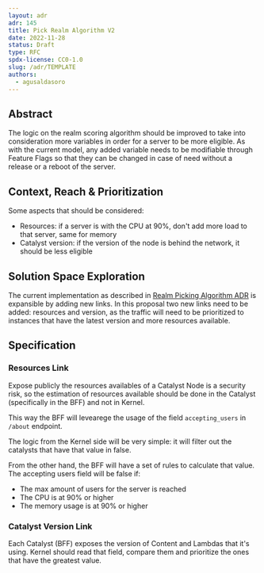 ```yaml
---
layout: adr
adr: 145
title: Pick Realm Algorithm V2
date: 2022-11-28
status: Draft
type: RFC
spdx-license: CC0-1.0
slug: /adr/TEMPLATE
authors:
  - agusaldasoro
---
```


## Abstract

The logic on the realm scoring algorithm should be improved to take into consideration more variables in order for a server to be more eligible. As with the current model, any added variable needs to be modifiable through Feature Flags so that they can be changed in case of need without a release or a reboot of the server.

## Context, Reach & Prioritization

Some aspects that should be considered:

- Resources: if a server is with the CPU at 90%, don't add more load to that server, same for memory
- Catalyst version: if the version of the node is behind the network, it should be less eligible


## Solution Space Exploration

The current implementation as described in [Realm Picking Algorithm ADR](/adr/ADR-86) is expansible by adding new links. In this proposal two new links need to be added: resources and version, as the traffic will need to be prioritized to instances that have the latest version and more resources available.


## Specification

### Resources Link

Expose publicly the resources availables of a Catalyst Node is a security risk, so the estimation of resources available should be done in the Catalyst (specifically in the BFF) and not in Kernel.

This way the BFF will levearege the usage of the field `accepting_users` in `/about` endpoint. 

The logic from the Kernel side will be very simple: it will filter out the catalysts that have that value in false.

From the other hand, the BFF will have a set of rules to calculate that value. The accepting users field will be false if:
- The max amount of users for the server is reached
- The CPU is at 90% or higher
- The memory usage is at 90% or higher

### Catalyst Version Link

Each Catalyst (BFF) exposes the version of Content and Lambdas that it's using. Kernel should read that field, compare them and prioritize the ones that have the greatest value.

